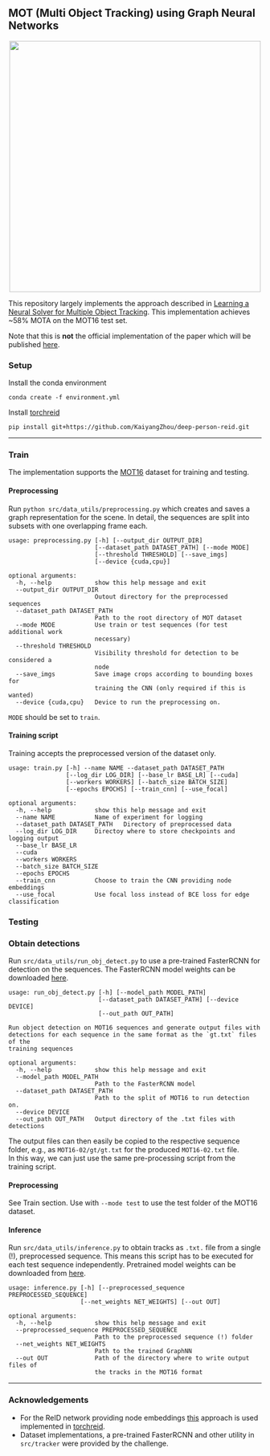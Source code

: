 ## MOT (Multi Object Tracking) using Graph Neural Networks

<p align="center">
  <img src="anim.gif" width="500">
</p>

This repository largely implements the approach described in [Learning a Neural Solver for Multiple Object Tracking](https://arxiv.org/abs/1912.07515). This implementation achieves ~58% MOTA on the MOT16 test set.

Note that this is **not** the official implementation of the paper which will be published [here](https://github.com/dvl-tum/mot_neural_solver).

### Setup
Install the conda environment
```
conda create -f environment.yml
```
Install [torchreid](https://github.com/KaiyangZhou/deep-person-reid)
```
pip install git+https://github.com/KaiyangZhou/deep-person-reid.git
```

---

### Train
The implementation supports the [MOT16](https://motchallenge.net/data/MOT16/) dataset for training and testing.

#### Preprocessing
Run `python src/data_utils/preprocessing.py` which creates and saves a graph representation for the scene. In detail, the sequences are 
split into subsets with one overlapping frame each.
``` 
usage: preprocessing.py [-h] [--output_dir OUTPUT_DIR]
                        [--dataset_path DATASET_PATH] [--mode MODE]
                        [--threshold THRESHOLD] [--save_imgs]
                        [--device {cuda,cpu}]

optional arguments:
  -h, --help            show this help message and exit
  --output_dir OUTPUT_DIR
                        Outout directory for the preprocessed sequences
  --dataset_path DATASET_PATH
                        Path to the root directory of MOT dataset
  --mode MODE           Use train or test sequences (for test additional work
                        necessary)
  --threshold THRESHOLD
                        Visibility threshold for detection to be considered a
                        node
  --save_imgs           Save image crops according to bounding boxes for
                        training the CNN (only required if this is wanted)
  --device {cuda,cpu}   Device to run the preprocessing on.
```
`MODE` should be set to `train`.

#### Training script
Training accepts the preprocessed version of the dataset only.
```
usage: train.py [-h] --name NAME --dataset_path DATASET_PATH
                [--log_dir LOG_DIR] [--base_lr BASE_LR] [--cuda]
                [--workers WORKERS] [--batch_size BATCH_SIZE]
                [--epochs EPOCHS] [--train_cnn] [--use_focal]

optional arguments:
  -h, --help            show this help message and exit
  --name NAME           Name of experiment for logging
  --dataset_path DATASET_PATH   Directory of preprocessed data
  --log_dir LOG_DIR     Directoy where to store checkpoints and logging output
  --base_lr BASE_LR
  --cuda
  --workers WORKERS
  --batch_size BATCH_SIZE
  --epochs EPOCHS
  --train_cnn           Choose to train the CNN providing node embeddings
  --use_focal           Use focal loss instead of BCE loss for edge classification
```

### Testing
### Obtain detections
Run `src/data_utils/run_obj_detect.py` to use a pre-trained FasterRCNN for detection on the sequences. The FasterRCNN model weights can be downloaded [here](https://drive.google.com/file/d/12FlTPh5gjPqvY2u0N5Wxn089Hb1gFUb5/view?usp=sharing).
```
usage: run_obj_detect.py [-h] [--model_path MODEL_PATH]
                         [--dataset_path DATASET_PATH] [--device DEVICE]
                         [--out_path OUT_PATH]

Run object detection on MOT16 sequences and generate output files with
detections for each sequence in the same format as the `gt.txt` files of the
training sequences

optional arguments:
  -h, --help            show this help message and exit
  --model_path MODEL_PATH
                        Path to the FasterRCNN model
  --dataset_path DATASET_PATH
                        Path to the split of MOT16 to run detection on.
  --device DEVICE
  --out_path OUT_PATH   Output directory of the .txt files with detections
```
The output files can then easily be copied to the respective sequence folder, e.g., as `MOT16-02/gt/gt.txt` for the
produced `MOT16-02.txt` file.  
In this way, we can just use the same pre-processing script from the training script.

#### Preprocessing
See Train section. Use with `--mode test` to use the test folder of the MOT16 dataset.

#### Inference
Run `src/data_utils/inference.py` to obtain tracks as `.txt.` file from a single (!), preprocessed sequence. This means this script has to be executed for each test sequence independently. Pretrained model weights can be downloaded from [here](https://drive.google.com/file/d/1Ocy1ugsnIgCdb-DnKSuyI2127VTvlTq_/view?usp=sharing).
```
usage: inference.py [-h] [--preprocessed_sequence PREPROCESSED_SEQUENCE]
                    [--net_weights NET_WEIGHTS] [--out OUT]

optional arguments:
  -h, --help            show this help message and exit
  --preprocessed_sequence PREPROCESSED_SEQUENCE
                        Path to the preprocessed sequence (!) folder
  --net_weights NET_WEIGHTS
                        Path to the trained GraphNN
  --out OUT             Path of the directory where to write output files of
                        the tracks in the MOT16 format

```

---

### Acknowledgements
* For the ReID network providing node embeddings [this](https://arxiv.org/abs/1905.00953) approach is used 
implemented in [torchreid](https://github.com/KaiyangZhou/deep-person-reid). 
* Dataset implementations, a pre-trained FasterRCNN and other utility in `src/tracker` were provided by the challenge.
